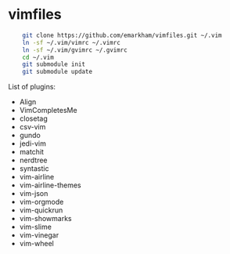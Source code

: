 # vimfiles

```bash
    git clone https://github.com/emarkham/vimfiles.git ~/.vim  
    ln -sf ~/.vim/vimrc ~/.vimrc  
    ln -sf ~/.vim/gvimrc ~/.gvimrc  
    cd ~/.vim  
    git submodule init  
    git submodule update  
```

List of plugins:   
-  Align  
-  VimCompletesMe  
-  closetag  
-  csv-vim  
-  gundo  
-  jedi-vim  
-  matchit  
-  nerdtree  
-  syntastic  
-  vim-airline  
-  vim-airline-themes  
-  vim-json  
-  vim-orgmode  
-  vim-quickrun  
-  vim-showmarks  
-  vim-slime  
-  vim-vinegar  
-  vim-wheel  
